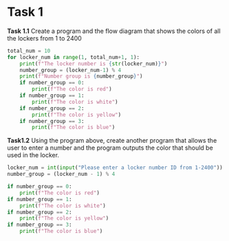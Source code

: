 # Task 1
**Task 1.1** Create a program and the flow diagram that shows the colors of all the lockers from 1 to 2400

```.py
total_num = 10
for locker_num in range(1, total_num+1, 1):
    print(f"The locker number is {str(locker_num)}")
    number_group = (locker_num-1) % 4
    print(f"Number group is {number_group}")
    if number_group == 0:
        print(f"The color is red")
    if number_group == 1:
        print(f"The color is white")
    if number_group == 2:
        print(f"The color is yellow")
    if number_group == 3:
        print(f"The color is blue")
```

**Task1.2** Using the program above, create another program that allows the user to enter a number and the program outputs the color that should be used in the locker.

```.py
locker_num = int(input("Please enter a locker number ID from 1-2400"))
number_group = (locker_num - 1) % 4

if number_group == 0:
    print(f"The color is red")
if number_group == 1:
    print(f"The color is white")
if number_group == 2:
    print(f"The color is yellow")
if number_group == 3:
    print(f"The color is blue")
```
